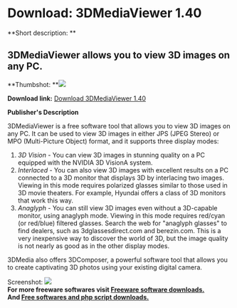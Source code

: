 # Download: 3DMediaViewer 1.40

**Short description: **

## 3DMediaViewer allows you to view 3D images on any PC.

  
**Thumbshot: **![](http://www.freewarefiles.com/screenshot/3dmediavwr_md.jpg)   
  
**Download link:** [Download 3DMediaViewer 1.40](http://freesoftwares.boysofts.com/3DMediaViewer_program_61912.html)  
  

**Publisher's Description**  
  

3DMediaViewer is a free software tool that allows you to view 3D images on any
PC. It can be used to view 3D images in either JPS (JPEG Stereo) or MPO
(Multi-Picture Object) format, and it supports three display modes:

  1. _3D Vision_ \- You can view 3D images in stunning quality on a PC equipped with the NVIDIA 3D VisionA system. 
  2. _Interlaced_ \- You can also view 3D images with excellent results on a PC connected to a 3D monitor that displays 3D by interlacing two images. Viewing in this mode requires polarized glasses similar to those used in 3D movie theaters. For example, Hyundai offers a class of 3D monitors that work this way. 
  3. _Anaglyph_ \- You can still view 3D images even without a 3D-capable monitor, using anaglyph mode. Viewing in this mode requires red/cyan (or red/blue) filtered glasses. Search the web for "anaglyph glasses" to find dealers, such as 3dglassesdirect.com and berezin.com. This is a very inexpensive way to discover the world of 3D, but the image quality is not nearly as good as in the other display modes. 

3DMedia also offers 3DComposer, a powerful software tool that allows you to
create captivating 3D photos using your existing digital camera.

  
  
Screenshot: ![](http://www.freewarefiles.com/screenshot/3dmediavwr.jpg)  
**For more freeware softwares visit [Freeware software downloads.](http://freesoftwares.boysofts.com/)**   
**And [Free softwares and php script downloads.](http://www.boysofts.com/)**

